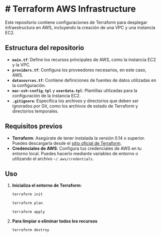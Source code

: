 # # Terraform AWS Infrastructure

Este repositorio contiene configuraciones de Terraform para desplegar infraestructura en AWS, incluyendo la creación de una VPC y una instancia EC2.

## Estructura del repositorio

- **`main.tf`**: Define los recursos principales de AWS, como la instancia EC2 y la VPC.
- **`providers.tf`**: Configura los proveedores necesarios, en este caso, AWS.
- **`datasources.tf`**: Contiene definiciones de fuentes de datos utilizadas en la configuración.
- **`mac-ssh-config.tpl`** y **`userdata.tpl`**: Plantillas utilizadas para la configuración de la instancia EC2.
- **`.gitignore`**: Especifica los archivos y directorios que deben ser ignorados por Git, como los archivos de estado de Terraform y directorios temporales.

## Requisitos previos

- **Terraform**: Asegúrate de tener instalada la versión 0.14 o superior. Puedes descargarla desde el [sitio oficial de Terraform](https://www.terraform.io/downloads).
- **Credenciales de AWS**: Configura tus credenciales de AWS en tu entorno local. Puedes hacerlo mediante variables de entorno o utilizando el archivo `~/.aws/credentials`.

## Uso

1. **Inicializa el entorno de Terraform**:

   ```bash
   terraform init

   ```

   ```bash
   terraform plan

   ```

   ```bash
   terraform apply

   ```

2. **Para limpiar o eliminar todos los recursos**

    ```bash
   terraform destroy

   ```



